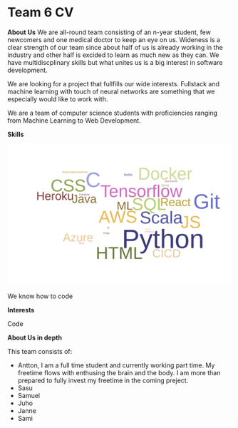 # Team 6 CV

**About Us**
We are all-round team consisting of an n-year student, few newcomers and one medical doctor to keep an eye on us. Wideness is a clear strength of our team since about half of us is already working in the industry and other half is excided to learn as much new as they can. We have multidiscplinary skills but what unites us is a big interest in software development.

We are looking for a project that fullfills our wide interests. Fullstack and machine learning with touch of neural networks are something that we especially would like to work with. 

We are a team of computer science students with proficiencies ranging from Machine Learning to Web Development.


**Skills**

![word cloud of team competencies](./wordcloud.svg)

We know how to code


**Interests**

Code


**About Us in depth**

This team consists of:

- Antton, I am a full time student and currently working part time. My freetime flows with enthusing the brain and the body. I am more than prepared to fully invest my freetime in the coming preject.
- Sasu
- Samuel
- Juho
- Janne
- Sami

